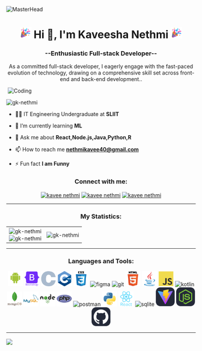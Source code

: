 ![MasterHead](https://1.bp.blogspot.com/-7A4WynwLsMw/XbBpCXG8fHI/AAAAAAAAMt4/uOa1bpLskYgrwGbllhSu2SDj_Mig8SXJQCLcBGAsYHQ/s1600/2000_600px.gif)
<h1 align="center"><img src="https://github.com/iamsahan/cool-gifs-github/blob/main/images/213844263-a8897a51-32f4-4b3b-b5c2-e1528b89f6f3.png" width = 30px/>    Hi 👋, I'm Kaveesha Nethmi    <img src="https://github.com/iamsahan/cool-gifs-github/blob/main/images/213844263-a8897a51-32f4-4b3b-b5c2-e1528b89f6f3.png" width = 30px/></h1>
<h3 align="center">--Enthusiastic Full-stack Developer--</h3>
<p align="center">As a committed full-stack developer, I eagerly engage with the fast-paced evolution of technology, drawing on a comprehensive skill set across front-end and back-end development..</p>
<img align="right" alt="Coding" width="500" src="https://images.lemonly.com/wp-content/uploads/2018/08/07150313/Homebase_Thumb_v01.gif">

<br>

<p align="left"> <img src="https://komarev.com/ghpvc/?username=gk-nethmi&label=Profile%20views&color=0e75b6&style=flat" alt="gk-nethmi" /> </p>

- 🧑‍🎓 IT Engineering Undergraduate at **SLIIT**

- 🌱 I’m currently learning **ML**

- 💬 Ask me about **React,Node.js,Java,Python,R**

- 📫 How to reach me **nethmikavee40@gmail.com**

- ⚡ Fun fact **I am Funny**

<h3 align="center">Connect with me:</h3>
<p align="center">
<a href="https://www.linkedin.com/in/kaveesha-nethmi-131519215/" target="blank"><img align="center" src="https://raw.githubusercontent.com/rahuldkjain/github-profile-readme-generator/master/src/images/icons/Social/linked-in-alt.svg" alt="kavee nethmi" height="30" width="40" /></a>
<a href="https://www.facebook.com/profile.php?id=61568742624388" target="blank"><img align="center" src="https://raw.githubusercontent.com/rahuldkjain/github-profile-readme-generator/master/src/images/icons/Social/facebook.svg" alt="kavee nethmi" height="30" width="40" /></a>
  <a href="https://www.instagram.com/_kavee_neth/" target="blank"><img align="center" src="https://raw.githubusercontent.com/rahuldkjain/github-profile-readme-generator/master/src/images/icons/Social/instagram.svg" alt="kavee nethmi" height="30" width="40" /></a>
</p>


---

<h3 align="center">My Statistics:</h3>
<p align="center">
<table align="center">
<tr border="none">
<td width="50%" align="center">
  
<img align="center" src="https://github-readme-stats.vercel.app/api/top-langs?username=gk-nethmi&show_icons=true&locale=en&layout=compact" alt="gk-nethmi" />
<br>
<img align="center" src="https://github-readme-stats.vercel.app/api?username=gk-nethmi&show_icons=true&locale=en" alt="gk-nethmi" />
</td>
<td width="50%" align="center">

<img align="center" src="https://github-readme-streak-stats.herokuapp.com/?user=gk-nethmi&" alt="gk-nethmi" />

</td>
</tr>
</table>

---

<h3 align="center">Languages and Tools:</h3>
<p align="center">
 <img src="https://raw.githubusercontent.com/devicons/devicon/master/icons/android/android-original-wordmark.svg" alt="android" width="40" height="40"/>
 <img src="https://raw.githubusercontent.com/devicons/devicon/master/icons/bootstrap/bootstrap-plain-wordmark.svg" alt="bootstrap" width="40" height="40"/>
 <img src="https://raw.githubusercontent.com/devicons/devicon/master/icons/c/c-original.svg" alt="c" width="40" height="40"/> 
 <img src="https://raw.githubusercontent.com/devicons/devicon/master/icons/cplusplus/cplusplus-original.svg" alt="cplusplus" width="40" height="40"/>
 <img src="https://raw.githubusercontent.com/devicons/devicon/master/icons/css3/css3-original-wordmark.svg" alt="css3" width="40" height="40"/> 
 <img src="https://www.vectorlogo.zone/logos/figma/figma-icon.svg" alt="figma" width="40" height="40"/>
 <img src="https://www.vectorlogo.zone/logos/git-scm/git-scm-icon.svg" alt="git" width="40" height="40"/> 
 <img src="https://raw.githubusercontent.com/devicons/devicon/master/icons/html5/html5-original-wordmark.svg" alt="html5" width="40" height="40"/>
 <img src="https://raw.githubusercontent.com/devicons/devicon/master/icons/java/java-original.svg" alt="java" width="40" height="40"/> 
 <img src="https://raw.githubusercontent.com/devicons/devicon/master/icons/javascript/javascript-original.svg" alt="javascript" width="40" height="40"/> 
 <img src="https://www.vectorlogo.zone/logos/kotlinlang/kotlinlang-icon.svg" alt="kotlin" width="40" height="40"/>
 <img src="https://raw.githubusercontent.com/devicons/devicon/master/icons/mongodb/mongodb-original-wordmark.svg" alt="mongodb" width="40" height="40"/> 
 <img src="https://raw.githubusercontent.com/devicons/devicon/master/icons/mysql/mysql-original-wordmark.svg" alt="mysql" width="40" height="40"/>
 <img src="https://raw.githubusercontent.com/devicons/devicon/master/icons/nodejs/nodejs-original-wordmark.svg" alt="nodejs" width="40" height="40"/> 
 <img src="https://raw.githubusercontent.com/devicons/devicon/master/icons/php/php-original.svg" alt="php" width="40" height="40"/> 
 <img src="https://www.vectorlogo.zone/logos/getpostman/getpostman-icon.svg" alt="postman" width="40" height="40"/> 
 <img src="https://raw.githubusercontent.com/devicons/devicon/master/icons/python/python-original.svg" alt="python" width="40" height="40"/> 
 <img src="https://raw.githubusercontent.com/devicons/devicon/master/icons/react/react-original-wordmark.svg" alt="react" width="40" height="40"/> 
 <img src="https://www.vectorlogo.zone/logos/sqlite/sqlite-icon.svg" alt="sqlite" width="40" height="40"/>
    <img src="https://github.com/tandpfun/skill-icons/blob/main/icons/Vite-Dark.svg" alt="c" width="50" height="50"/>
  <img src="https://github.com/tandpfun/skill-icons/blob/main/icons/NodeJS-Dark.svg" alt="c" width="50" height="50"/>
    <img src="https://github.com/tandpfun/skill-icons/blob/main/icons/Github-Dark.svg" alt="c" width="50" height="50"/>

</p>

---

<img align="center" src="https://www.torontomu.ca/content/dam/cs/images/Research/research-software-engineering2.jpg" />
